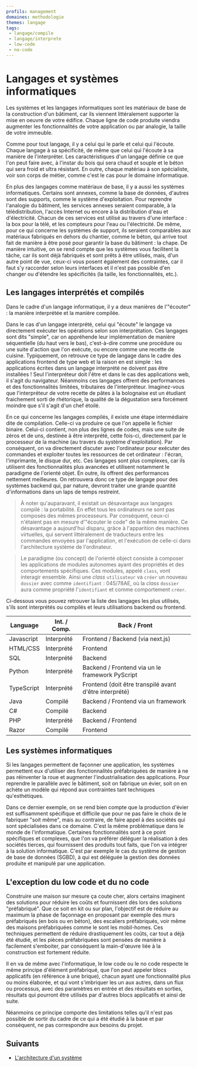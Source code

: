 ```yaml
---
profils: management
domaines: methodologie
themes: langage
tags:
 - langage/compile
 - langage/interprete
 - low-code
 - no-code
---
```


# Langages et systèmes informatiques

Les systèmes et les langages informatiques sont les matériaux de base de la construction d'un bâtiment, car ils viennent littéralement supporter la mise en oeuvre de votre édifice. Chaque ligne de code produite viendra augmenter les fonctionnalités de votre application ou par analogie, la taille de votre immeuble. 

Comme pour tout langage, il y a celui qui le parle et celui qui l'écoute. Chaque langage à sa spécificité, de même que celui qui l'écoute à sa manière de l'interpréter. Les caractéristiques d'un langage définie ce que l'on peut faire avec, à l'instar du bois qui sera chaud et souple et le béton qui sera froid et ultra résistant. En outre, chaque matériau à son spécialiste, voir son corps de métier, comme c'est le cas pour le domaine informatique. 

En plus des langages comme matériaux de base, il y a aussi les systèmes informatiques. Certains sont annexes, comme la base de données, d'autres sont des supports, comme le système d'exploitation. Pour reprendre l'analogie du bâtiment, les services annexes seraient comparable, à la télédistribution, l'accès Internet ou encore à la distribution d'eau et d'électricité. Chacun de ces services est utilisé au travers d'une interface : la box pour la télé, et les compteurs pour l'eau ou l'électricité. De même, pour ce qui concerne les systèmes de support, ils seraient comparables aux matériaux fabriqués en dehors du chantier, comme le béton, qui arrive tout fait de manière à être posé pour garantir la base du bâtiment : la chape. De manière intuitive, on se rend compte que les systèmes vous facilitent la tâche, car ils sont déjà fabriqués et sont prêts à être utilisés, mais, d'un autre point de vue, ceux-ci vous posent également des contraintes, car il faut s'y raccorder selon leurs interfaces et il n'est pas possible d'en changer ou d'étendre les spécificités (la taille, les fonctionnalités, etc.).

## Les langages interprétés et compilés

Dans le cadre d'un langage informatique, il y a deux manières de l'"écouter" : la manière interprétée et la manière compilée.

Dans le cas d'un langage interprété, celui qui "écoute" le langage va directement exécuter les opérations selon son interprétation. Ces langages sont dits "simple", car on appréhende leur implémentation de manière séquentielle (du haut vers le bas), c'est-à-dire comme une procédure ou une suite d'action que l'on exécute, ou encore comme une recette de cuisine. Typiquement, on retrouve ce type de langage dans le cadre des applications frontend de type web et la raison en est simple : les applications écrites dans un langage interprété ne doivent pas être installées ! Seul l'interpréteur doit l'être et dans le cas des applications web, il s'agit du navigateur. Néanmoins ces langages offrent des performances et des fonctionnalités limitées, tributaires de l'interpréteur. Imaginez-vous que l'interpréteur de votre recette de pâtes à la bolognaise est un étudiant fraichement sorti de rhétorique, la qualité de la dégustation sera forcément moindre que s'il s'agit d'un chef étoilé.

En ce qui concerne les langages compilés, il existe une étape intermédiaire dite de compilation. Celle-ci va produire ce que l'on appelle le fichier binaire. Celui-ci contient, non plus des lignes de codes, mais une suite de zéros et de uns, destinée à être interprété, cette fois-ci, directement par le processeur de la machine (au travers du système d'exploitation). Par conséquent, on va directement discuter avec l'ordinateur pour exécuter des commandes et exploiter toutes les ressources de cet ordinateur : l'écran, l'imprimante, le disque dur, etc. Ces langages sont plus complexes, car ils utilisent des fonctionnalités plus avancées et utilisent notamment le paradigme de l'orienté objet. En outre, ils offrent des performances nettement meilleures. On retrouvera donc ce type de langage pour des systèmes backend qui, par nature, devront traiter une grande quantité d'informations dans un laps de temps restreint.

>À noter qu'auparavant, il existait un désavantage aux langages compilé : la portabilité. En effet tous les ordinateurs ne sont pas composés des mêmes processeurs. Par conséquent, ceux-ci n'étaient pas en mesure d'"écouter le code" de la même manière. Ce désavantage a aujourd'hui disparu, grâce à l'apparition des machines virtuelles, qui servent littéralement de traducteurs entre les commandes envoyées par l'application, et l'exécution de celle-ci dans l'architecture système de l'ordinateur.

>Le paradigme (ou concept) de l'orienté object consiste à composer les applications de modules autonomes ayant des propriétés et des comportements spécifiques. Ces modules, appelé `class`, vont interagir ensemble. Ainsi une *class* `utilisateur` va `créer` un nouveau `dossier` avec comme `identifiant` : 045/78AE, où la *class* `dossier` aura comme propriété l'`identifiant` et comme comportement `créer`.

Ci-dessous vous pouvez retrouver la liste des langages les plus utilisés, s'ils sont interprétés ou compilés et leurs utilisations backend ou frontend.

| Language   | Int. / Comp. | Back / Front                                           |
| ---------- | ------------ | ------------------------------------------------------ |
| Javascript | Interprété   | Frontend / Backend (via next.js)                          |
| HTML/CSS   | Interprété   | Frontend                                                  |
| SQL        | Interprété   | Backend                                                   |
| Python     | Interprété   | Backend / Frontend via un le framework PyScript           |
| TypeScript | Interprété   | Frontend (doit être transpilé avant d'être interprété) |
| Java       | Compilé      | Backend / Frontend via un framework                       |
| C#         | Compilé      | Backend                                                   |
| PHP        | Interprété   | Backend / Frontend                                     |
| Razor      | Compilé      | Frontend                                               | 

## Les systèmes informatiques

Si les langages permettent de façonner une application, les systèmes permettent eux d'utiliser des fonctionnalités préfabriquées de manière à ne pas réinventer la roue et augmenter l'industrialisation des applications. Pour reprendre le parallèle avec le bâtiment, soit on fabrique un évier, soit on en achète un modèle qui répond aux contraintes tant techniques qu'esthétiques. 

Dans ce dernier exemple, on se rend bien compte que la production d'évier est suffisamment spécifique et difficile que pour ne pas faire le choix de le fabriquer "soit même", mais au contraire, de faire appel à des sociétés qui sont spécialisées dans ce domaine. C'est la même problématique dans le monde de l'informatique. Certaines fonctionnalités sont à ce point spécifiques et complexes, que l'on va préférer déléguer la réalisation à des sociétés tierces, qui fournissent des produits tout faits, que l'on va intégrer à la solution informatique. C'est par exemple le cas du système de gestion de base de données (SGBD), à qui est déléguée la gestion des données produite et manipulé par une application. 

## L'exception du low code et du no code

Construire une maison sur mesure ça coute cher, alors certains imaginent des solutions pour réduire les coûts et fournissent dès lors des solutions "préfabriqué". Que ce soit en kit ou sur plan, l'objectif est de réduire au maximum la phase de façonnage en proposant par exemple des murs préfabriqués (en bois ou en béton), des escaliers préfabriqués, voir même des maisons préfabriquées comme le sont les mobil-homes. Ces techniques permettent de réduire drastiquement les coûts, car tout a déjà été étudié, et les pièces préfabriquées sont pensées de manière à facilement s'emboiter, par conséquent la main-d'œuvre liée à la construction est fortement réduite.

Il en va de même avec l'informatique, le low code ou le no code respecte le même principe d'élément préfabriqué, que l'on peut appeler blocs applicatifs (en référence à une brique), chacun ayant une fonctionnalité plus ou moins élaborée, et qui vont s'imbriquer les un aux autres, dans un flux ou processus, avec des paramètres en entrée et des résultats en sorties, résultats qui pourront être utilisés par d'autres blocs applicatifs et ainsi de suite. 

Néanmoins ce principe comporte des limitations telles qu'il n'est pas possible de sortir du cadre de ce qui a été étudié à la base et par conséquent, ne pas correspondre aux besoins du projet. 

## Suivants

- [L'architecture d'un système](developpement-dun-projet-it/architecture.md)
